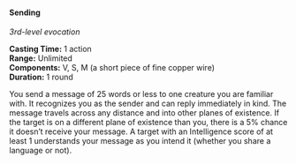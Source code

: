#### Sending
<!-- markdownlint-disable link-image-reference-definitions -->
[_metadata_:spell_name]:- "Sending"
[_metadata_:spell_level]:- "3"
[_metadata_:spell_school]:- "evocation"
[_metadata_:ritual]:- "false"
[_metadata_:casting_time_amount]:- "1"
[_metadata_:casting_time_unit]:- "action"
[_metadata_:range]:- "Unlimited"
[_metadata_:target]:- "one creature you are familiar with"
[_metadata_:components_verbal]:- "true"
[_metadata_:components_somatic]:- "true"
[_metadata_:components_material]:- "true"
[_metadata_:components_material_description]:- "a short piece of fine copper wire"
[_metadata_:duration]:- "1 round"
[_metadata_:concentration]:- "false"
[_metadata_:compared_to_wotc_srd_5.1]:- "mechanics_same_wording_different"
[_metadata_:compared_to_a5e_srd]:- "mechanics_same_wording_different"
<!-- markdownlint-disable-next-line no-emphasis-as-heading -->
_3rd-level evocation_

**Casting Time:** 1 action \
**Range:** Unlimited \
**Components:** V, S, M (a short piece of fine copper wire) \
**Duration:** 1 round

You send a message of 25 words or less to one creature you are familiar with.
It recognizes you as the sender and can reply immediately in kind.
The message travels across any distance and into other planes of existence.
If the target is on a different plane of existence than you, there is a 5% chance it doesn’t receive your message.
A target with an Intelligence score of at least 1 understands your message as you intend it (whether you share a language or not).
